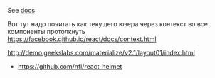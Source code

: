 See [docs](/docs)


Вот тут надо почитать как текущего юзера через контекст во все компоненты протолкнуть
https://facebook.github.io/react/docs/context.html

http://demo.geekslabs.com/materialize/v2.1/layout01/index.html
- https://github.com/nfl/react-helmet
